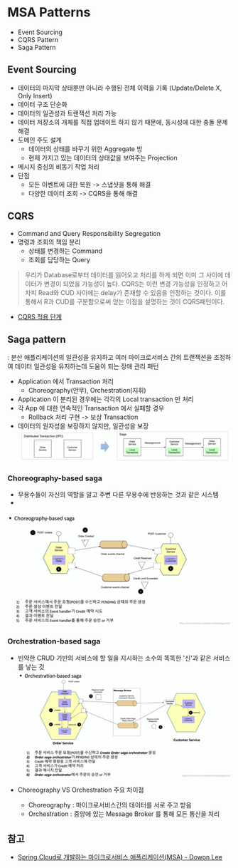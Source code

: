 # MSA Patterns

- Event Sourcing
- CQRS Pattern
- Saga Pattern


## Event Sourcing
- 데이터의 마지막 상태뿐만 아니라 수행된 전체 이력을 기록 (Update/Delete X, Only Insert)
- 데이터 구조 단순화
- 데이터의 일관성과 트랜잭션 처리 가능
- 데이터 저장소의 개체를 직접 업데이트 하지 않기 때문에, 동시성에 대한 충돌 문제 해결
- 도메인 주도 설계
  - 데이터의 상태를 바꾸기 위한 Aggregate 방
  - 현제 가지고 있는 데이터의 상태값을 보여주는 Projection
- 메시지 중심의 비동기 작업 처리
- 단점
  - 모든 이벤트에 대한 복원 -> 스냅샷을 통해 해결 
  - 다양한 데이터 조회 -> CQRS을 통해 해결

## CQRS
- Command and Query Responsibility Segregation
- 명령과 조회의 책임 분리
  - 상태를 변경하는 Command
  - 조회를 담당하는 Query

> 우리가 Database로부터 데이터를 읽어오고 처리를 하게 되면
  이미 그 사이에 데이터가 변경이 되었을 가능성이 높다.
  CQRS는 이런 변경 가능성을 인정하고 어차피 Read와 CUD 사이에는 delay가 존재할 수 있음을 인정하는 것이다.
  이를 통해서 R과 CUD를 구분함으로써 얻는 이점을 설명하는 것이 CQRS패턴이다.
- [CQRS 적용 단계](https://www.popit.kr/cqrs-eventsourcing/)

## Saga pattern
: 분산 애플리케이션의 일관성을 유지하고 여러 마이크로서비스 간의 트랜잭션을 조정하여 데이터 일관성을 유지하는데 도움이 되는 장애 관리 패턴
- Application 에서 Transaction 처리
  - Choreography(안무), Orchestration(지휘)
- Application 이 분리된 경우에는 각각의 Local transaction 만 처리
- 각 App 에 대한 연속적인 Transaction 에서 실패할 경우
  - Rollback 처리 구현 -> 보상 Transaction
- 데이터의 원자성을 보장하지 않지만, 일관성을 보장
![img.png](img.png)

### Choreography-based saga
- 무용수들이 자신의 역할을 알고 주변 다른 무용수에 반응하는 것과 같은 시스템
- 
![img_1.png](img_1.png)

### Orchestration-based saga
- 빈약한 CRUD 기반의 서비스에 할 일을 지시하는 소수의 똑똑한 '신'과 같은 서비스를 낳는 것
![img_2.png](img_2.png)



- Choreography VS Orchestration 주요 차이점
  - Choreography : 마이크로서비스간의 데이터를 서로 주고 받음
  - Orchestration : 중앙에 있는 Message Broker 를 통해 모든 통신을 처리

## 참고

- [Spring Cloud로 개발하는 마이크로서비스 애플리케이션(MSA) - Dowon Lee](https://www.inflearn.com/course/%EC%8A%A4%ED%94%84%EB%A7%81-%ED%81%B4%EB%9D%BC%EC%9A%B0%EB%93%9C-%EB%A7%88%EC%9D%B4%ED%81%AC%EB%A1%9C%EC%84%9C%EB%B9%84%EC%8A%A4/)